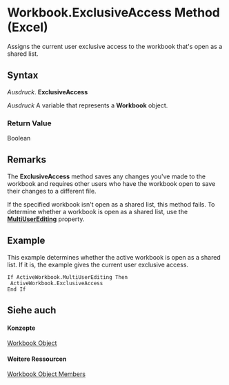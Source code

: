 
# Workbook.ExclusiveAccess Method (Excel)

Assigns the current user exclusive access to the workbook that's open as a shared list.


## Syntax

 _Ausdruck_. **ExclusiveAccess**

 _Ausdruck_ A variable that represents a **Workbook** object.


### Return Value

Boolean


## Remarks

The  **ExclusiveAccess** method saves any changes you've made to the workbook and requires other users who have the workbook open to save their changes to a different file.

If the specified workbook isn't open as a shared list, this method fails. To determine whether a workbook is open as a shared list, use the  **[MultiUserEditing](dc721463-ec34-8c52-6701-51c406beed23.md)** property.


## Example

This example determines whether the active workbook is open as a shared list. If it is, the example gives the current user exclusive access.


```
If ActiveWorkbook.MultiUserEditing Then 
 ActiveWorkbook.ExclusiveAccess 
End If
```


## Siehe auch


#### Konzepte


[Workbook Object](8c00aa60-c974-eed3-0812-3c9625eb0d4c.md)
#### Weitere Ressourcen


[Workbook Object Members](http://msdn.microsoft.com/library/dce102a3-25de-3ff4-2ce5-bc56e08baca7%28Office.15%29.aspx)